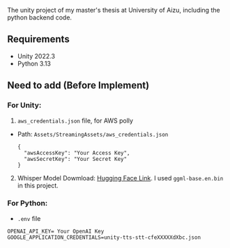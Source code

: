 The unity project of my master's thesis at University of Aizu, including the python backend code.

## Requirements

- Unity 2022.3
- Python 3.13

## Need to add (Before Implement)
### For Unity:

1. `aws_credentials.json` file, for AWS polly

  - Path: `Assets/StreamingAssets/aws_credentials.json`
    ```
    {
      "awsAccessKey": "Your Access Key",
      "awsSecretKey": "Your Secret Key"
    }
    ```
2. Whisper Model Dowmload: [Hugging Face Link](https://huggingface.co/ggerganov/whisper.cpp/tree/main). I used `ggml-base.en.bin` in this project.

### For Python:

- `.env` file
```
OPENAI_API_KEY= Your OpenAI Key
GOOGLE_APPLICATION_CREDENTIALS=unity-tts-stt-cfeXXXXXdXbc.json
```

